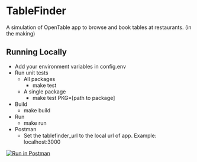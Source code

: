 # TableFinder
A simulation of OpenTable app to browse and book tables at restaurants. (in the making)

## Running Locally
* Add your environment variables in config.env
* Run unit tests
    * All packages
        * make test
    * A single package
        * make test PKG=[path to package]
* Build
    * make build
* Run 
    * make run
* Postman
    * Set the tablefinder_url to the local url of app. Example: localhost:3000

[![Run in Postman](https://run.pstmn.io/button.svg)](https://app.getpostman.com/run-collection/3563c2780f7b7f5593c5?action=collection%2Fimport#?env%5Blocal%5D=W3sia2V5IjoidGFibGVmaW5kZXJfdXJsIiwidmFsdWUiOiJsb2NhbGhvc3Q6MzAwMCIsImVuYWJsZWQiOnRydWUsInR5cGUiOiJkZWZhdWx0Iiwic2Vzc2lvblZhbHVlIjoibG9jYWxob3N0OjMwMDAiLCJzZXNzaW9uSW5kZXgiOjB9XQ==)

